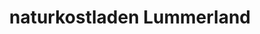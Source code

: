 ---
title: "naturkostladen Lummerland"
url: /mannheim/naturkostladen-lummerland/
shop: Lebensmittel
---